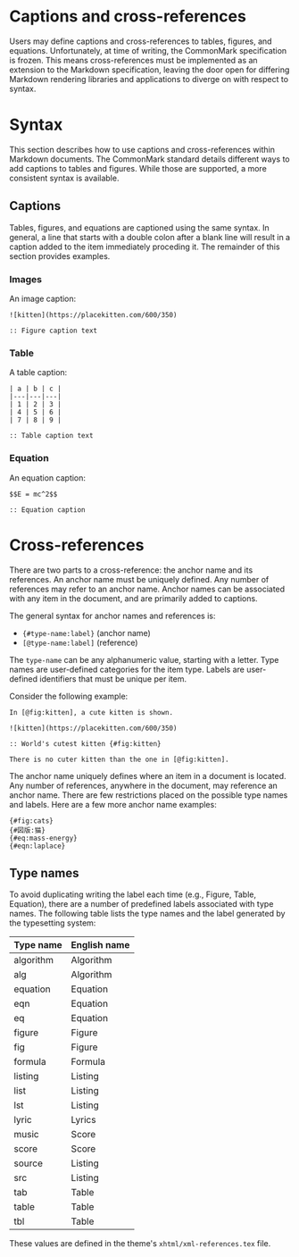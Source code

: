 # Captions and cross-references

Users may define captions and cross-references to tables, figures,
and equations. Unfortunately, at time of writing, the CommonMark
specification is frozen. This means cross-references must be implemented
as an extension to the Markdown specification, leaving the door open for
differing Markdown rendering libraries and applications to diverge on
with respect to syntax.

# Syntax

This section describes how to use captions and cross-references within
Markdown documents. The CommonMark standard details different ways to
add captions to tables and figures. While those are supported, a more
consistent syntax is available.

## Captions

Tables, figures, and equations are captioned using the same syntax. In
general, a line that starts with a double colon after a blank line will
result in a caption added to the item immediately proceding it. The
remainder of this section provides examples.

### Images

An image caption:

```
![kitten](https://placekitten.com/600/350)

:: Figure caption text
```

### Table

A table caption:

```
| a | b | c |
|---|---|---|
| 1 | 2 | 3 |
| 4 | 5 | 6 |
| 7 | 8 | 9 |

:: Table caption text
```

### Equation

An equation caption:

```
$$E = mc^2$$

:: Equation caption
```

# Cross-references

There are two parts to a cross-reference: the anchor name and its references.
An anchor name must be uniquely defined. Any number of references may refer
to an anchor name. Anchor names can be associated with any item in the
document, and are primarily added to captions.

The general syntax for anchor names and references is:

* `{#type-name:label}` (anchor name)
* `[@type-name:label]` (reference)

The `type-name` can be any alphanumeric value, starting with a letter.
Type names are user-defined categories for the item type. Labels are
user-defined identifiers that must be unique per item.

Consider the following example:

```
In [@fig:kitten], a cute kitten is shown.

![kitten](https://placekitten.com/600/350)

:: World's cutest kitten {#fig:kitten}

There is no cuter kitten than the one in [@fig:kitten].
```

The anchor name uniquely defines where an item in a document is located. Any
number of references, anywhere in the document, may reference an anchor name.
There are few restrictions placed on the possible type names and labels. Here
are a few more anchor name examples:

```
{#fig:cats}
{#図版:猫}
{#eq:mass-energy}
{#eqn:laplace}
```

## Type names

To avoid duplicating writing the label each time (e.g., Figure, Table,
Equation), there are a number of predefined labels associated with
type names. The following table lists the type names and the label
generated by the typesetting system:

| Type name | English name
|---|---|
| algorithm | Algorithm |
| alg | Algorithm |
| equation | Equation |
| eqn | Equation |
| eq | Equation |
| figure | Figure |
| fig | Figure |
| formula | Formula |
| listing | Listing |
| list | Listing |
| lst | Listing |
| lyric | Lyrics |
| music | Score |
| score | Score |
| source | Listing |
| src | Listing |
| tab | Table |
| table | Table |
| tbl | Table |

These values are defined in the theme's `xhtml/xml-references.tex` file.

